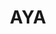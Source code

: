 ---
layout: home

title: AYA
titleTemplate: Android ADB Desktop App

hero:
  name: "AYA"
  text: "Android ADB Desktop App"
  tagline: AYA is a desktop application for easily controlling android devices, which can be considered as a GUI wrapper for ADB.
  actions:
    - theme: brand
      text: Get Started
      link: /guide/
    - theme: alt
      text: Windows
      link: https://release.liriliri.io/AYA-1.11.0-win-x64.exe
    - theme: alt
      text: macOS Apple silicon
      link: https://release.liriliri.io/AYA-1.11.0-mac-arm64.dmg 
    - theme: alt
      text: macOS Intel chip 
      link: https://release.liriliri.io/AYA-1.11.0-mac-x64.dmg 
    - theme: alt
      text: Linux
      link: https://release.liriliri.io/AYA-1.11.0-linux-x86_64.AppImage
  image:
    src: /screenshot.png
    alt: screenshot

features:
  - icon:
      src: /rocket.svg
    title: Easy to Install
    details: Built-in ADB, ready to use upon installation without any additional complicated operations.
  - icon:
      src: /tools.svg
    title: Feature-rich
    details: Divided into multiple panels by category, including app management, performance monitoring, process management, and more.
  - icon:
      src: /easy.svg
    title: Easy to Use
    details: Graphical user interface, one-click operations, no need to input any commands. 
---